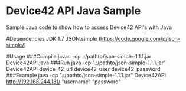# Device42 API Java Sample
Sample Java code to show how to access Device42 API's with Java

#Dependencies
JDK 1.7
JSON.simple (https://code.google.com/p/json-simple/)

#Usage
###Compile
javac -cp .:/pathto/json-simple-1.1.1.jar Device42API.java
###Run
java -cp ".:/pathto/json-simple-1.1.1.jar" Device42API device_42_url device42_user device42_password
###Example
java -cp ".:/pathto/json-simple-1.1.1.jar" Device42API http://192.168.244.131/  "username" "password"


